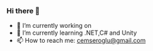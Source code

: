 ### Hi there 👋

- 🔭 I’m currently working on 
- 🌱 I’m currently learning .NET,C# and Unity
- 📫 How to reach me: cemseroglu@gmail.com

